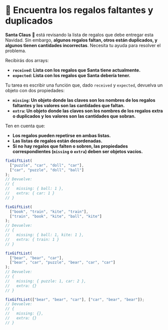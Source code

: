 # 🎁 Encuentra los regalos faltantes y duplicados

**Santa Claus** 🎅 está revisando la lista de regalos que debe entregar esta Navidad. Sin embargo, **algunos regalos faltan, otros están duplicados, y algunos tienen cantidades incorrectas**. Necesita tu ayuda para resolver el problema.

Recibirás dos arrays:

- **`received`: Lista con los regalos que Santa tiene actualmente.**
- **`expected`: Lista con los regalos que Santa debería tener.**

Tu tarea es escribir una función que, dado `received` y `expected`, devuelva un objeto con dos propiedades:

- **`missing`: Un objeto donde las claves son los nombres de los regalos faltantes y los valores son las cantidades que faltan.**
- **`extra`: Un objeto donde las claves son los nombres de los regalos extra o duplicados y los valores son las cantidades que sobran.**

Ten en cuenta que:

- **Los regalos pueden repetirse en ambas listas.**
- **Las listas de regalos están desordenadas.**
- **Si no hay regalos que falten o sobren, las propiedades correspondientes (`missing` o `extra`) deben ser objetos vacíos.**

```javascript
fixGiftList(
  ["puzzle", "car", "doll", "car"],
  ["car", "puzzle", "doll", "ball"]
);
// Devuelve:
// {
//   missing: { ball: 1 },
//   extra: { car: 1 }
// }

fixGiftList(
  ["book", "train", "kite", "train"],
  ["train", "book", "kite", "ball", "kite"]
);
// Devuelve:
// {
//   missing: { ball: 1, kite: 1 },
//   extra: { train: 1 }
// }

fixGiftList(
  ["bear", "bear", "car"],
  ["bear", "car", "puzzle", "bear", "car", "car"]
);
// Devuelve:
// {
//   missing: { puzzle: 1, car: 2 },
//   extra: {}
// }

fixGiftList(["bear", "bear", "car"], ["car", "bear", "bear"]);
// Devuelve:
// {
//   missing: {},
//   extra: {}
// }
```
